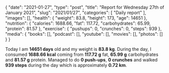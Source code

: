{
    "date": "2021-01-27",
    "type": "post",
    "title": "Report for Wednesday 27th of January 2021",
    "slug": "2021\/01\/27",
    "categories": [
        "Daily report"
    ],
    "images": [],
    "health": {
        "weight": 83.8,
        "height": 173,
        "age": 14651
    },
    "nutrition": {
        "calories": 1688.66,
        "fat": 117.72,
        "carbohydrates": 65.99,
        "protein": 81.57
    },
    "exercise": {
        "pushups": 0,
        "crunches": 0,
        "steps": 939
    },
    "media": {
        "books": [],
        "podcast": [],
        "youtube": [],
        "movies": [],
        "photos": []
    }
}

Today I am <strong>14651 days</strong> old and my weight is <strong>83.8 kg</strong>. During the day, I consumed <strong>1688.66 kcal</strong> coming from <strong>117.72 g</strong> fat, <strong>65.99 g</strong> carbohydrates and <strong>81.57 g</strong> protein. Managed to do <strong>0 push-ups</strong>, <strong>0 crunches</strong> and walked <strong>939 steps</strong> during the day which is approximately <strong>0.72 km</strong>.